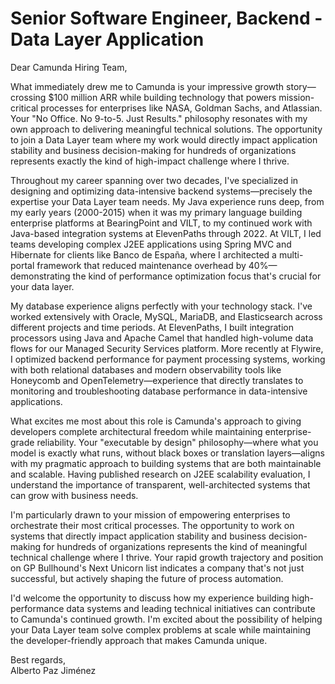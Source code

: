 # Senior Software Engineer, Backend - Data Layer Application

Dear Camunda Hiring Team,

What immediately drew me to Camunda is your impressive growth story—crossing $100 million ARR while building technology that powers mission-critical processes for enterprises like NASA, Goldman Sachs, and Atlassian. Your "No Office. No 9-to-5. Just Results." philosophy resonates with my own approach to delivering meaningful technical solutions. The opportunity to join a Data Layer team where my work would directly impact application stability and business decision-making for hundreds of organizations represents exactly the kind of high-impact challenge where I thrive.

Throughout my career spanning over two decades, I've specialized in designing and optimizing data-intensive backend systems—precisely the expertise your Data Layer team needs. My Java experience runs deep, from my early years (2000-2015) when it was my primary language building enterprise platforms at BearingPoint and VILT, to my continued work with Java-based integration systems at ElevenPaths through 2022. At VILT, I led teams developing complex J2EE applications using Spring MVC and Hibernate for clients like Banco de España, where I architected a multi-portal framework that reduced maintenance overhead by 40%—demonstrating the kind of performance optimization focus that's crucial for your data layer.

My database experience aligns perfectly with your technology stack. I've worked extensively with Oracle, MySQL, MariaDB, and Elasticsearch across different projects and time periods. At ElevenPaths, I built integration processors using Java and Apache Camel that handled high-volume data flows for our Managed Security Services platform. More recently at Flywire, I optimized backend performance for payment processing systems, working with both relational databases and modern observability tools like Honeycomb and OpenTelemetry—experience that directly translates to monitoring and troubleshooting database performance in data-intensive applications.

What excites me most about this role is Camunda's approach to giving developers complete architectural freedom while maintaining enterprise-grade reliability. Your "executable by design" philosophy—where what you model is exactly what runs, without black boxes or translation layers—aligns with my pragmatic approach to building systems that are both maintainable and scalable. Having published research on J2EE scalability evaluation, I understand the importance of transparent, well-architected systems that can grow with business needs.

I'm particularly drawn to your mission of empowering enterprises to orchestrate their most critical processes. The opportunity to work on systems that directly impact application stability and business decision-making for hundreds of organizations represents the kind of meaningful technical challenge where I thrive. Your rapid growth trajectory and position on GP Bullhound's Next Unicorn list indicates a company that's not just successful, but actively shaping the future of process automation.

I'd welcome the opportunity to discuss how my experience building high-performance data systems and leading technical initiatives can contribute to Camunda's continued growth. I'm excited about the possibility of helping your Data Layer team solve complex problems at scale while maintaining the developer-friendly approach that makes Camunda unique.

Best regards,  
Alberto Paz Jiménez
